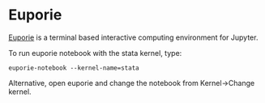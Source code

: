 # Euporie

[Euporie](https://github.com/joouha/euporie) is a terminal based interactive computing environment for Jupyter.

To run euporie notebook with the stata kernel, type:

```
euporie-notebook --kernel-name=stata
```

Alternative, open euporie and change the notebook from Kernel->Change kernel.
